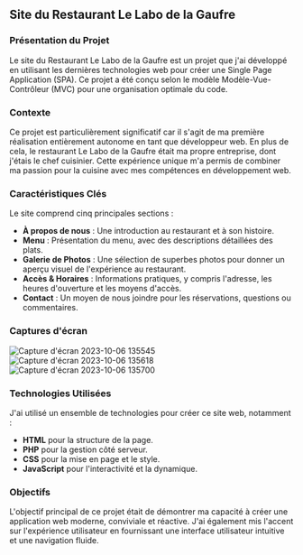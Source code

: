 ## Site du Restaurant Le Labo de la Gaufre

### Présentation du Projet

Le site du Restaurant Le Labo de la Gaufre est un projet que j'ai développé en utilisant les dernières technologies web pour créer une Single Page Application (SPA). Ce projet a été conçu selon le modèle Modèle-Vue-Contrôleur (MVC) pour une organisation optimale du code.

### Contexte

Ce projet est particulièrement significatif car il s'agit de ma première réalisation entièrement autonome en tant que développeur web. En plus de cela, le restaurant Le Labo de la Gaufre était ma propre entreprise, dont j'étais le chef cuisinier. Cette expérience unique m'a permis de combiner ma passion pour la cuisine avec mes compétences en développement web.

### Caractéristiques Clés

Le site comprend cinq principales sections :

- **À propos de nous** : Une introduction au restaurant et à son histoire.
- **Menu** : Présentation du menu, avec des descriptions détaillées des plats.
- **Galerie de Photos** : Une sélection de superbes photos pour donner un aperçu visuel de l'expérience au restaurant.
- **Accès & Horaires** : Informations pratiques, y compris l'adresse, les heures d'ouverture et les moyens d'accès.
- **Contact** : Un moyen de nous joindre pour les réservations, questions ou commentaires.

### Captures d'écran

![Capture d'écran 2023-10-06 135545](https://github.com/YoanBuscail/Labo/assets/131248915/4a72ac41-83d4-4c5b-a014-c7c2d2e31dd1)
![Capture d'écran 2023-10-06 135618](https://github.com/YoanBuscail/Labo/assets/131248915/62d05931-44ed-4a22-bbbe-f8a31b00083d)
![Capture d'écran 2023-10-06 135700](https://github.com/YoanBuscail/Labo/assets/131248915/534dbfdf-2b1f-446e-9427-36352b9e7782)


### Technologies Utilisées

J'ai utilisé un ensemble de technologies pour créer ce site web, notamment :

- **HTML** pour la structure de la page.
- **PHP** pour la gestion côté serveur.
- **CSS** pour la mise en page et le style.
- **JavaScript** pour l'interactivité et la dynamique.

### Objectifs

L'objectif principal de ce projet était de démontrer ma capacité à créer une application web moderne, conviviale et réactive. J'ai également mis l'accent sur l'expérience utilisateur en fournissant une interface utilisateur intuitive et une navigation fluide.

